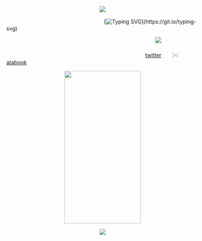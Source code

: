 <p align="center">
<img src="https://files.catbox.moe/0qo2xy.png">
</p>

　　　　　　　　　　　　　　　　　　 [![Typing SVG](https://readme-typing-svg.demolab.com?font=Goldman&duration=3000&pause=800&color=1C1B17&center=true&vCenter=true&width=435&lines=For+my+next+trick%2C;i+shall+make+the+civilians+of+Robloxia..;VANISH!)](https://git.io/typing-svg)

　　 　 　　　　　　　　　　　　　　　　　　　　　　　 　![](https://komarev.com/ghpvc/?username=die-of-death&color=1c1b17&style=plastic&label=　　　　　🎭　　　　　)

　　　　　　　　　　　　　　　　　　　　　　　　　　[twitter](https://x.com/ihflulz)　　𓏵　　[atabook](https://artful.atabook.org/)
<p align="center">
<img src="https://files.catbox.moe/xuvip0.png" width="200" height="400" />
</p>

<p align="center">
<img src="https://files.catbox.moe/0fcs9v.png">
</p>
